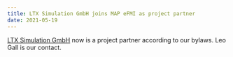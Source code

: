 ```yaml
---
title: LTX Simulation GmbH joins MAP eFMI as project partner
date: 2021-05-19
---
```


[LTX Simulation GmbH](https://www.ltx.de/) now is a project partner according to our bylaws. Leo Gall is our contact.